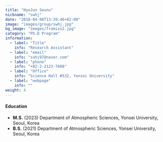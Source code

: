 ```yaml
---
title: "HyoJun Seunu"
nickname: "swhj"
date: "2018-04-08T13:39:46+02:00"
image: "images/group/swhj.jpg"
bg_image: "images/fromiss2.jpg"
category: "Ph.D Program"
information:
  - label: "Title"
    info: "Research Assistant"
  - label: "email"
    info: "suhj97@naver.com"
  - label: "phone"
    info: "+82-2-2123-7608"
  - label: "Office"
    info: "Science Hall #532, Yonsei University"
  - label: "webpage"
    info: ""
weight: 4
---
```


#### Education
+ **M.S.** (2023) Department of Atmospheric Sciences, Yonsei University, Seoul, Korea
+ **B.S.** (2021) Department of Atmospheric Sciences, Yonsei University, Seoul, Korea
